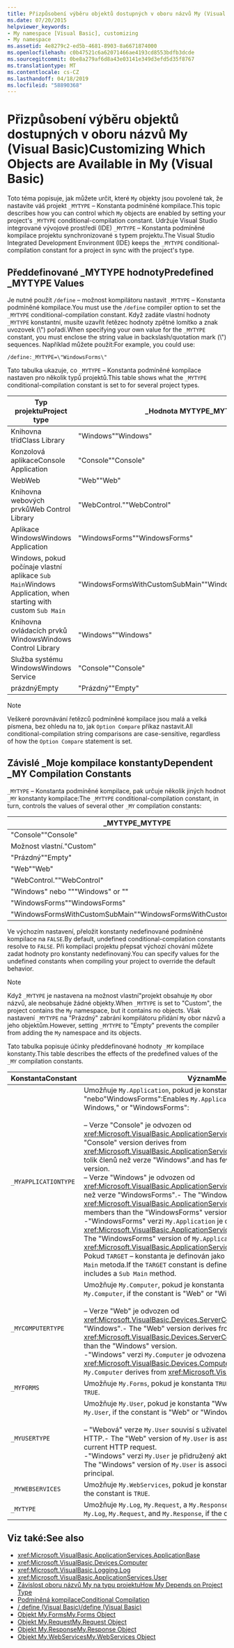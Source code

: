 ```yaml
---
title: Přizpůsobení výběru objektů dostupných v oboru názvů My (Visual Basic)
ms.date: 07/20/2015
helpviewer_keywords:
- My namespace [Visual Basic], customizing
- My namespace
ms.assetid: 4e8279c2-ed5b-4681-8903-8a6671874000
ms.openlocfilehash: c0b47521c6a62071466ae4193cd8553bdfb3dcde
ms.sourcegitcommit: 0be8a279af6d8a43e03141e349d3efd5d35f8767
ms.translationtype: MT
ms.contentlocale: cs-CZ
ms.lasthandoff: 04/18/2019
ms.locfileid: "58890368"
---
```

# <a name="customizing-which-objects-are-available-in-my-visual-basic"></a><span data-ttu-id="621e3-102">Přizpůsobení výběru objektů dostupných v oboru názvů My (Visual Basic)</span><span class="sxs-lookup"><span data-stu-id="621e3-102">Customizing Which Objects are Available in My (Visual Basic)</span></span>

<span data-ttu-id="621e3-103">Toto téma popisuje, jak můžete určit, které `My` objekty jsou povolené tak, že nastavíte váš projekt `_MYTYPE` – Konstanta podmíněné kompilace.</span><span class="sxs-lookup"><span data-stu-id="621e3-103">This topic describes how you can control which `My` objects are enabled by setting your project's `_MYTYPE` conditional-compilation constant.</span></span> <span data-ttu-id="621e3-104">Udržuje Visual Studio integrované vývojové prostředí (IDE) `_MYTYPE` – Konstanta podmíněné kompilace projektu synchronizované s typem projektu.</span><span class="sxs-lookup"><span data-stu-id="621e3-104">The Visual Studio Integrated Development Environment (IDE) keeps the `_MYTYPE` conditional-compilation constant for a project in sync with the project's type.</span></span>  
  
## <a name="predefined-mytype-values"></a><span data-ttu-id="621e3-105">Předdefinované \_MYTYPE hodnoty</span><span class="sxs-lookup"><span data-stu-id="621e3-105">Predefined \_MYTYPE Values</span></span>  

<span data-ttu-id="621e3-106">Je nutné použít `/define` – možnost kompilátoru nastavit `_MYTYPE` – Konstanta podmíněné kompilace.</span><span class="sxs-lookup"><span data-stu-id="621e3-106">You must use the `/define` compiler option to set the `_MYTYPE` conditional-compilation constant.</span></span> <span data-ttu-id="621e3-107">Když zadáte vlastní hodnoty `_MYTYPE` konstantní, musíte uzavřít řetězec hodnoty zpětné lomítko a znak uvozovek (\\") pořadí.</span><span class="sxs-lookup"><span data-stu-id="621e3-107">When specifying your own value for the `_MYTYPE` constant, you must enclose the string value in backslash/quotation mark (\\") sequences.</span></span> <span data-ttu-id="621e3-108">Například můžete použít:</span><span class="sxs-lookup"><span data-stu-id="621e3-108">For example, you could use:</span></span>  
  
```  
/define:_MYTYPE=\"WindowsForms\"  
```  
  
 <span data-ttu-id="621e3-109">Tato tabulka ukazuje, co `_MYTYPE` – Konstanta podmíněné kompilace nastaven pro několik typů projektů.</span><span class="sxs-lookup"><span data-stu-id="621e3-109">This table shows what the `_MYTYPE` conditional-compilation constant is set to for several project types.</span></span>  
  
|<span data-ttu-id="621e3-110">Typ projektu</span><span class="sxs-lookup"><span data-stu-id="621e3-110">Project type</span></span>|<span data-ttu-id="621e3-111">\_Hodnota MYTYPE</span><span class="sxs-lookup"><span data-stu-id="621e3-111">\_MYTYPE value</span></span>|  
|------------------|--------------------|  
|<span data-ttu-id="621e3-112">Knihovna tříd</span><span class="sxs-lookup"><span data-stu-id="621e3-112">Class Library</span></span>|<span data-ttu-id="621e3-113">"Windows"</span><span class="sxs-lookup"><span data-stu-id="621e3-113">"Windows"</span></span>|  
|<span data-ttu-id="621e3-114">Konzolová aplikace</span><span class="sxs-lookup"><span data-stu-id="621e3-114">Console Application</span></span>|<span data-ttu-id="621e3-115">"Console"</span><span class="sxs-lookup"><span data-stu-id="621e3-115">"Console"</span></span>|  
|<span data-ttu-id="621e3-116">Web</span><span class="sxs-lookup"><span data-stu-id="621e3-116">Web</span></span>|<span data-ttu-id="621e3-117">"Web"</span><span class="sxs-lookup"><span data-stu-id="621e3-117">"Web"</span></span>|  
|<span data-ttu-id="621e3-118">Knihovna webových prvků</span><span class="sxs-lookup"><span data-stu-id="621e3-118">Web Control Library</span></span>|<span data-ttu-id="621e3-119">"WebControl."</span><span class="sxs-lookup"><span data-stu-id="621e3-119">"WebControl"</span></span>|  
|<span data-ttu-id="621e3-120">Aplikace Windows</span><span class="sxs-lookup"><span data-stu-id="621e3-120">Windows Application</span></span>|<span data-ttu-id="621e3-121">"WindowsForms"</span><span class="sxs-lookup"><span data-stu-id="621e3-121">"WindowsForms"</span></span>|  
|<span data-ttu-id="621e3-122">Windows, pokud počínaje vlastní aplikace `Sub Main`</span><span class="sxs-lookup"><span data-stu-id="621e3-122">Windows Application, when starting with custom `Sub Main`</span></span>|<span data-ttu-id="621e3-123">"WindowsFormsWithCustomSubMain"</span><span class="sxs-lookup"><span data-stu-id="621e3-123">"WindowsFormsWithCustomSubMain"</span></span>|  
|<span data-ttu-id="621e3-124">Knihovna ovládacích prvků Windows</span><span class="sxs-lookup"><span data-stu-id="621e3-124">Windows Control Library</span></span>|<span data-ttu-id="621e3-125">"Windows"</span><span class="sxs-lookup"><span data-stu-id="621e3-125">"Windows"</span></span>|  
|<span data-ttu-id="621e3-126">Služba systému Windows</span><span class="sxs-lookup"><span data-stu-id="621e3-126">Windows Service</span></span>|<span data-ttu-id="621e3-127">"Console"</span><span class="sxs-lookup"><span data-stu-id="621e3-127">"Console"</span></span>|  
|<span data-ttu-id="621e3-128">prázdný</span><span class="sxs-lookup"><span data-stu-id="621e3-128">Empty</span></span>|<span data-ttu-id="621e3-129">"Prázdný"</span><span class="sxs-lookup"><span data-stu-id="621e3-129">"Empty"</span></span>|  
  
> [!NOTE]
> <span data-ttu-id="621e3-130">Veškeré porovnávání řetězců podmíněné kompilace jsou malá a velká písmena, bez ohledu na to, jak `Option Compare` příkaz nastavit.</span><span class="sxs-lookup"><span data-stu-id="621e3-130">All conditional-compilation string comparisons are case-sensitive, regardless of how the `Option Compare` statement is set.</span></span>  
  
## <a name="dependent-my-compilation-constants"></a><span data-ttu-id="621e3-131">Závislé \_Moje kompilace konstanty</span><span class="sxs-lookup"><span data-stu-id="621e3-131">Dependent \_MY Compilation Constants</span></span>  

<span data-ttu-id="621e3-132">`_MYTYPE` – Konstanta podmíněné kompilace, pak určuje několik jiných hodnot `_MY` konstanty kompilace:</span><span class="sxs-lookup"><span data-stu-id="621e3-132">The `_MYTYPE` conditional-compilation constant, in turn, controls the values of several other `_MY` compilation constants:</span></span>  
  
|<span data-ttu-id="621e3-133">\_MYTYPE</span><span class="sxs-lookup"><span data-stu-id="621e3-133">\_MYTYPE</span></span>|<span data-ttu-id="621e3-134">\_MYAPPLICATIONTYPE</span><span class="sxs-lookup"><span data-stu-id="621e3-134">\_MYAPPLICATIONTYPE</span></span>|<span data-ttu-id="621e3-135">\_MYCOMPUTERTYPE</span><span class="sxs-lookup"><span data-stu-id="621e3-135">\_MYCOMPUTERTYPE</span></span>|<span data-ttu-id="621e3-136">\_MYFORMS</span><span class="sxs-lookup"><span data-stu-id="621e3-136">\_MYFORMS</span></span>|<span data-ttu-id="621e3-137">\_MYUSERTYPE</span><span class="sxs-lookup"><span data-stu-id="621e3-137">\_MYUSERTYPE</span></span>|<span data-ttu-id="621e3-138">\_MYWEBSERVICES</span><span class="sxs-lookup"><span data-stu-id="621e3-138">\_MYWEBSERVICES</span></span>|  
|--------------|-------------------------|----------------------|---------------|------------------|---------------------|  
|<span data-ttu-id="621e3-139">"Console"</span><span class="sxs-lookup"><span data-stu-id="621e3-139">"Console"</span></span>|<span data-ttu-id="621e3-140">"Console"</span><span class="sxs-lookup"><span data-stu-id="621e3-140">"Console"</span></span>|<span data-ttu-id="621e3-141">"Windows"</span><span class="sxs-lookup"><span data-stu-id="621e3-141">"Windows"</span></span>|<span data-ttu-id="621e3-142">Nedefinováno</span><span class="sxs-lookup"><span data-stu-id="621e3-142">Undefined</span></span>|<span data-ttu-id="621e3-143">"Windows"</span><span class="sxs-lookup"><span data-stu-id="621e3-143">"Windows"</span></span>|<span data-ttu-id="621e3-144">HODNOTA TRUE</span><span class="sxs-lookup"><span data-stu-id="621e3-144">TRUE</span></span>|  
|<span data-ttu-id="621e3-145">Možnost vlastní.</span><span class="sxs-lookup"><span data-stu-id="621e3-145">"Custom"</span></span>|<span data-ttu-id="621e3-146">Nedefinováno</span><span class="sxs-lookup"><span data-stu-id="621e3-146">Undefined</span></span>|<span data-ttu-id="621e3-147">Nedefinováno</span><span class="sxs-lookup"><span data-stu-id="621e3-147">Undefined</span></span>|<span data-ttu-id="621e3-148">Nedefinováno</span><span class="sxs-lookup"><span data-stu-id="621e3-148">Undefined</span></span>|<span data-ttu-id="621e3-149">Nedefinováno</span><span class="sxs-lookup"><span data-stu-id="621e3-149">Undefined</span></span>|<span data-ttu-id="621e3-150">Nedefinováno</span><span class="sxs-lookup"><span data-stu-id="621e3-150">Undefined</span></span>|  
|<span data-ttu-id="621e3-151">"Prázdný"</span><span class="sxs-lookup"><span data-stu-id="621e3-151">"Empty"</span></span>|<span data-ttu-id="621e3-152">Nedefinováno</span><span class="sxs-lookup"><span data-stu-id="621e3-152">Undefined</span></span>|<span data-ttu-id="621e3-153">Nedefinováno</span><span class="sxs-lookup"><span data-stu-id="621e3-153">Undefined</span></span>|<span data-ttu-id="621e3-154">Nedefinováno</span><span class="sxs-lookup"><span data-stu-id="621e3-154">Undefined</span></span>|<span data-ttu-id="621e3-155">Nedefinováno</span><span class="sxs-lookup"><span data-stu-id="621e3-155">Undefined</span></span>|<span data-ttu-id="621e3-156">Nedefinováno</span><span class="sxs-lookup"><span data-stu-id="621e3-156">Undefined</span></span>|  
|<span data-ttu-id="621e3-157">"Web"</span><span class="sxs-lookup"><span data-stu-id="621e3-157">"Web"</span></span>|<span data-ttu-id="621e3-158">Nedefinováno</span><span class="sxs-lookup"><span data-stu-id="621e3-158">Undefined</span></span>|<span data-ttu-id="621e3-159">"Web"</span><span class="sxs-lookup"><span data-stu-id="621e3-159">"Web"</span></span>|<span data-ttu-id="621e3-160">FALSE</span><span class="sxs-lookup"><span data-stu-id="621e3-160">FALSE</span></span>|<span data-ttu-id="621e3-161">"Web"</span><span class="sxs-lookup"><span data-stu-id="621e3-161">"Web"</span></span>|<span data-ttu-id="621e3-162">FALSE</span><span class="sxs-lookup"><span data-stu-id="621e3-162">FALSE</span></span>|  
|<span data-ttu-id="621e3-163">"WebControl."</span><span class="sxs-lookup"><span data-stu-id="621e3-163">"WebControl"</span></span>|<span data-ttu-id="621e3-164">Nedefinováno</span><span class="sxs-lookup"><span data-stu-id="621e3-164">Undefined</span></span>|<span data-ttu-id="621e3-165">"Web"</span><span class="sxs-lookup"><span data-stu-id="621e3-165">"Web"</span></span>|<span data-ttu-id="621e3-166">FALSE</span><span class="sxs-lookup"><span data-stu-id="621e3-166">FALSE</span></span>|<span data-ttu-id="621e3-167">"Web"</span><span class="sxs-lookup"><span data-stu-id="621e3-167">"Web"</span></span>|<span data-ttu-id="621e3-168">HODNOTA TRUE</span><span class="sxs-lookup"><span data-stu-id="621e3-168">TRUE</span></span>|  
|<span data-ttu-id="621e3-169">"Windows" nebo ""</span><span class="sxs-lookup"><span data-stu-id="621e3-169">"Windows" or ""</span></span>|<span data-ttu-id="621e3-170">"Windows"</span><span class="sxs-lookup"><span data-stu-id="621e3-170">"Windows"</span></span>|<span data-ttu-id="621e3-171">"Windows"</span><span class="sxs-lookup"><span data-stu-id="621e3-171">"Windows"</span></span>|<span data-ttu-id="621e3-172">Nedefinováno</span><span class="sxs-lookup"><span data-stu-id="621e3-172">Undefined</span></span>|<span data-ttu-id="621e3-173">"Windows"</span><span class="sxs-lookup"><span data-stu-id="621e3-173">"Windows"</span></span>|<span data-ttu-id="621e3-174">HODNOTA TRUE</span><span class="sxs-lookup"><span data-stu-id="621e3-174">TRUE</span></span>|  
|<span data-ttu-id="621e3-175">"WindowsForms"</span><span class="sxs-lookup"><span data-stu-id="621e3-175">"WindowsForms"</span></span>|<span data-ttu-id="621e3-176">"WindowsForms"</span><span class="sxs-lookup"><span data-stu-id="621e3-176">"WindowsForms"</span></span>|<span data-ttu-id="621e3-177">"Windows"</span><span class="sxs-lookup"><span data-stu-id="621e3-177">"Windows"</span></span>|<span data-ttu-id="621e3-178">HODNOTA TRUE</span><span class="sxs-lookup"><span data-stu-id="621e3-178">TRUE</span></span>|<span data-ttu-id="621e3-179">"Windows"</span><span class="sxs-lookup"><span data-stu-id="621e3-179">"Windows"</span></span>|<span data-ttu-id="621e3-180">HODNOTA TRUE</span><span class="sxs-lookup"><span data-stu-id="621e3-180">TRUE</span></span>|  
|<span data-ttu-id="621e3-181">"WindowsFormsWithCustomSubMain"</span><span class="sxs-lookup"><span data-stu-id="621e3-181">"WindowsFormsWithCustomSubMain"</span></span>|<span data-ttu-id="621e3-182">"Console"</span><span class="sxs-lookup"><span data-stu-id="621e3-182">"Console"</span></span>|<span data-ttu-id="621e3-183">"Windows"</span><span class="sxs-lookup"><span data-stu-id="621e3-183">"Windows"</span></span>|<span data-ttu-id="621e3-184">HODNOTA TRUE</span><span class="sxs-lookup"><span data-stu-id="621e3-184">TRUE</span></span>|<span data-ttu-id="621e3-185">"Windows"</span><span class="sxs-lookup"><span data-stu-id="621e3-185">"Windows"</span></span>|<span data-ttu-id="621e3-186">HODNOTA TRUE</span><span class="sxs-lookup"><span data-stu-id="621e3-186">TRUE</span></span>|  
  
 <span data-ttu-id="621e3-187">Ve výchozím nastavení, přeložit konstanty nedefinované podmíněné kompilace na `FALSE`.</span><span class="sxs-lookup"><span data-stu-id="621e3-187">By default, undefined conditional-compilation constants resolve to `FALSE`.</span></span> <span data-ttu-id="621e3-188">Při kompilaci projektu přepsat výchozí chování můžete zadat hodnoty pro konstanty nedefinovaný.</span><span class="sxs-lookup"><span data-stu-id="621e3-188">You can specify values for the undefined constants when compiling your project to override the default behavior.</span></span>  
  
> [!NOTE]
> <span data-ttu-id="621e3-189">Když `_MYTYPE` je nastavena na možnost vlastní"projekt obsahuje `My` obor názvů, ale neobsahuje žádné objekty.</span><span class="sxs-lookup"><span data-stu-id="621e3-189">When `_MYTYPE` is set to "Custom", the project contains the `My` namespace, but it contains no objects.</span></span> <span data-ttu-id="621e3-190">Však nastavení `_MYTYPE` na "Prázdný" zabrání kompilátoru přidání `My` obor názvů a jeho objektům.</span><span class="sxs-lookup"><span data-stu-id="621e3-190">However, setting `_MYTYPE` to "Empty" prevents the compiler from adding the `My` namespace and its objects.</span></span>  
  
 <span data-ttu-id="621e3-191">Tato tabulka popisuje účinky předdefinované hodnoty `_MY` kompilace konstanty.</span><span class="sxs-lookup"><span data-stu-id="621e3-191">This table describes the effects of the predefined values of the `_MY` compilation constants.</span></span>  
  
|<span data-ttu-id="621e3-192">Konstanta</span><span class="sxs-lookup"><span data-stu-id="621e3-192">Constant</span></span>|<span data-ttu-id="621e3-193">Význam</span><span class="sxs-lookup"><span data-stu-id="621e3-193">Meaning</span></span>|  
|--------------|-------------|  
|`_MYAPPLICATIONTYPE`|<span data-ttu-id="621e3-194">Umožňuje `My.Application`, pokud je konstanta "Console" Windows, "nebo"WindowsForms":</span><span class="sxs-lookup"><span data-stu-id="621e3-194">Enables `My.Application`, if the constant is "Console," Windows," or "WindowsForms":</span></span><br /><br /> <span data-ttu-id="621e3-195">– Verze "Console" je odvozen od <xref:Microsoft.VisualBasic.ApplicationServices.ConsoleApplicationBase>.</span><span class="sxs-lookup"><span data-stu-id="621e3-195">-   The "Console" version derives from <xref:Microsoft.VisualBasic.ApplicationServices.ConsoleApplicationBase>.</span></span> <span data-ttu-id="621e3-196">a nemá tolik členů než verze "Windows".</span><span class="sxs-lookup"><span data-stu-id="621e3-196">and has fewer members than the "Windows" version.</span></span><br /><span data-ttu-id="621e3-197">– Verze "Windows" je odvozen od <xref:Microsoft.VisualBasic.ApplicationServices.ApplicationBase>a má méně členů než verze "WindowsForms".</span><span class="sxs-lookup"><span data-stu-id="621e3-197">-   The "Windows" version derives from <xref:Microsoft.VisualBasic.ApplicationServices.ApplicationBase>.and has fewer members than the "WindowsForms" version.</span></span><br /><span data-ttu-id="621e3-198">-"WindowsForms" verzi `My.Application` je odvozena z <xref:Microsoft.VisualBasic.ApplicationServices.WindowsFormsApplicationBase>.</span><span class="sxs-lookup"><span data-stu-id="621e3-198">-   The "WindowsForms" version of `My.Application` derives from <xref:Microsoft.VisualBasic.ApplicationServices.WindowsFormsApplicationBase>.</span></span> <span data-ttu-id="621e3-199">Pokud `TARGET` – konstanta je definován jako "winexe" pak obsahuje třídy `Sub Main` metoda.</span><span class="sxs-lookup"><span data-stu-id="621e3-199">If the `TARGET` constant is defined to be "winexe", then the class includes a `Sub Main` method.</span></span>|  
|`_MYCOMPUTERTYPE`|<span data-ttu-id="621e3-200">Umožňuje `My.Computer`, pokud je konstanta "Www" nebo "Windows":</span><span class="sxs-lookup"><span data-stu-id="621e3-200">Enables `My.Computer`, if the constant is "Web" or "Windows":</span></span><br /><br /> <span data-ttu-id="621e3-201">– Verze "Web" je odvozen od <xref:Microsoft.VisualBasic.Devices.ServerComputer>, a má méně členů než verze "Windows".</span><span class="sxs-lookup"><span data-stu-id="621e3-201">-   The "Web" version derives from <xref:Microsoft.VisualBasic.Devices.ServerComputer>, and has fewer members than the "Windows" version.</span></span><br /><span data-ttu-id="621e3-202">-"Windows" verzi `My.Computer` je odvozena z <xref:Microsoft.VisualBasic.Devices.Computer>.</span><span class="sxs-lookup"><span data-stu-id="621e3-202">-   The "Windows" version of `My.Computer` derives from <xref:Microsoft.VisualBasic.Devices.Computer>.</span></span>|  
|`_MYFORMS`|<span data-ttu-id="621e3-203">Umožňuje `My.Forms`, pokud je konstanta `TRUE`.</span><span class="sxs-lookup"><span data-stu-id="621e3-203">Enables `My.Forms`, if the constant is `TRUE`.</span></span>|  
|`_MYUSERTYPE`|<span data-ttu-id="621e3-204">Umožňuje `My.User`, pokud je konstanta "Www" nebo "Windows":</span><span class="sxs-lookup"><span data-stu-id="621e3-204">Enables `My.User`, if the constant is "Web" or "Windows":</span></span><br /><br /> <span data-ttu-id="621e3-205">– "Webová" verze `My.User` souvisí s uživatelskou identitu pro aktuální žádost HTTP.</span><span class="sxs-lookup"><span data-stu-id="621e3-205">-   The "Web" version of `My.User` is associated with the user identity of the current HTTP request.</span></span><br /><span data-ttu-id="621e3-206">-"Windows" verzi `My.User` je přidružený aktuální objekt zabezpečení vlákna.</span><span class="sxs-lookup"><span data-stu-id="621e3-206">-   The "Windows" version of `My.User` is associated with the thread's current principal.</span></span>|  
|`_MYWEBSERVICES`|<span data-ttu-id="621e3-207">Umožňuje `My.WebServices`, pokud je konstanta `TRUE`.</span><span class="sxs-lookup"><span data-stu-id="621e3-207">Enables `My.WebServices`, if the constant is `TRUE`.</span></span>|  
|`_MYTYPE`|<span data-ttu-id="621e3-208">Umožňuje `My.Log`, `My.Request`, a `My.Response`, pokud je konstanta "Web".</span><span class="sxs-lookup"><span data-stu-id="621e3-208">Enables `My.Log`, `My.Request`, and `My.Response`, if the constant is "Web".</span></span>|  
  
## <a name="see-also"></a><span data-ttu-id="621e3-209">Viz také:</span><span class="sxs-lookup"><span data-stu-id="621e3-209">See also</span></span>

- <xref:Microsoft.VisualBasic.ApplicationServices.ApplicationBase>
- <xref:Microsoft.VisualBasic.Devices.Computer>
- <xref:Microsoft.VisualBasic.Logging.Log>
- <xref:Microsoft.VisualBasic.ApplicationServices.User>
- [<span data-ttu-id="621e3-210">Závislost oboru názvů My na typu projektu</span><span class="sxs-lookup"><span data-stu-id="621e3-210">How My Depends on Project Type</span></span>](../../../visual-basic/developing-apps/development-with-my/how-my-depends-on-project-type.md)
- [<span data-ttu-id="621e3-211">Podmíněná kompilace</span><span class="sxs-lookup"><span data-stu-id="621e3-211">Conditional Compilation</span></span>](../../../visual-basic/programming-guide/program-structure/conditional-compilation.md)
- [<span data-ttu-id="621e3-212">/ define (Visual Basic)</span><span class="sxs-lookup"><span data-stu-id="621e3-212">/define (Visual Basic)</span></span>](../../../visual-basic/reference/command-line-compiler/define.md)
- [<span data-ttu-id="621e3-213">Objekt My.Forms</span><span class="sxs-lookup"><span data-stu-id="621e3-213">My.Forms Object</span></span>](../../../visual-basic/language-reference/objects/my-forms-object.md)
- [<span data-ttu-id="621e3-214">Objekt My.Request</span><span class="sxs-lookup"><span data-stu-id="621e3-214">My.Request Object</span></span>](../../../visual-basic/language-reference/objects/my-request-object.md)
- [<span data-ttu-id="621e3-215">Objekt My.Response</span><span class="sxs-lookup"><span data-stu-id="621e3-215">My.Response Object</span></span>](../../../visual-basic/language-reference/objects/my-response-object.md)
- [<span data-ttu-id="621e3-216">Objekt My.WebServices</span><span class="sxs-lookup"><span data-stu-id="621e3-216">My.WebServices Object</span></span>](../../../visual-basic/language-reference/objects/my-webservices-object.md)
